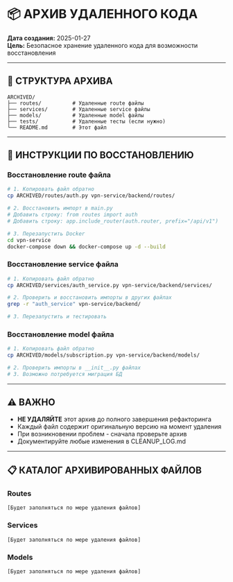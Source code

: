 # 📦 АРХИВ УДАЛЕННОГО КОДА

**Дата создания:** 2025-01-27  
**Цель:** Безопасное хранение удаленного кода для возможности восстановления

---

## 📂 СТРУКТУРА АРХИВА

```
ARCHIVED/
├── routes/          # Удаленные route файлы
├── services/        # Удаленные service файлы  
├── models/          # Удаленные model файлы
├── tests/           # Удаленные тесты (если нужно)
└── README.md        # Этот файл
```

---

## 🔄 ИНСТРУКЦИИ ПО ВОССТАНОВЛЕНИЮ

### Восстановление route файла
```bash
# 1. Копировать файл обратно
cp ARCHIVED/routes/auth.py vpn-service/backend/routes/

# 2. Восстановить импорт в main.py
# Добавить строку: from routes import auth
# Добавить строку: app.include_router(auth.router, prefix="/api/v1")

# 3. Перезапустить Docker
cd vpn-service
docker-compose down && docker-compose up -d --build
```

### Восстановление service файла
```bash  
# 1. Копировать файл обратно
cp ARCHIVED/services/auth_service.py vpn-service/backend/services/

# 2. Проверить и восстановить импорты в других файлах
grep -r "auth_service" vpn-service/backend/

# 3. Перезапустить и тестировать
```

### Восстановление model файла
```bash
# 1. Копировать файл обратно  
cp ARCHIVED/models/subscription.py vpn-service/backend/models/

# 2. Проверить импорты в __init__.py файлах
# 3. Возможно потребуется миграция БД
```

---

## ⚠️ ВАЖНО

- **НЕ УДАЛЯЙТЕ** этот архив до полного завершения рефакторинга
- Каждый файл содержит оригинальную версию на момент удаления
- При возникновении проблем - сначала проверьте архив
- Документируйте любые изменения в CLEANUP_LOG.md

---

## 📋 КАТАЛОГ АРХИВИРОВАННЫХ ФАЙЛОВ

### Routes
```
[Будет заполняться по мере удаления файлов]
```

### Services  
```
[Будет заполняться по мере удаления файлов]
```

### Models
```
[Будет заполняться по мере удаления файлов]  
```
